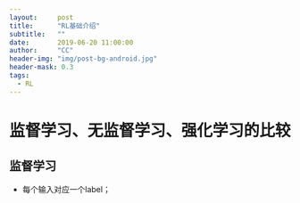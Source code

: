 ```yaml
---
layout:     post
title:      "RL基础介绍"
subtitle:   ""
date:       2019-06-20 11:00:00
author:     "CC"
header-img: "img/post-bg-android.jpg"
header-mask: 0.3
tags:
  - RL
---
```



# 监督学习、无监督学习、强化学习的比较

## 监督学习
+ 每个输入对应一个label；

